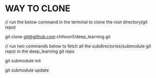 # WAY TO CLONE

// run the below command in the terminal to clone the root directory(git repo)

git clone git@github.com:chihoon1/deep_learning.git

// run two commands below to fetch all the subdirectories(submodule git repo) in the deep_learning git repo

git submodule init

git submodule update

